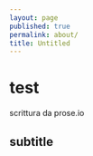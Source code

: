 ```yaml
---
layout: page
published: true
permalink: about/
title: Untitled
---
```



# test

scrittura da prose.io

## subtitle
